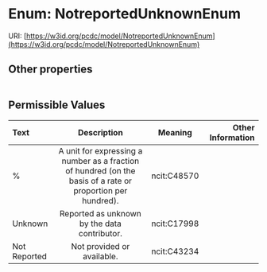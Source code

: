 
# Enum: NotreportedUnknownEnum




URI: [https://w3id.org/pcdc/model/NotreportedUnknownEnum](https://w3id.org/pcdc/model/NotreportedUnknownEnum)


## Other properties

|  |  |  |
| --- | --- | --- |

## Permissible Values

| Text | Description | Meaning | Other Information |
| :--- | :---: | :---: | ---: |
| % | A unit for expressing a number as a fraction of hundred (on the basis of a rate or proportion per hundred). | ncit:C48570 |  |
| Unknown | Reported as unknown by the data contributor. | ncit:C17998 |  |
| Not Reported | Not provided or available. | ncit:C43234 |  |

